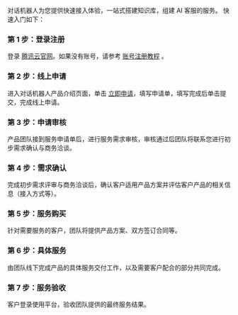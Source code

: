 对话机器人为您提供快速接入体验，一站式搭建知识库，组建 AI 客服的服务。
快速入门如下：

### 第 1 步：登录注册
登录 [腾讯云官网](https://cloud.tencent.com/)。如果没有账号，请参考 [账号注册教程](https://www.qcloud.com/document/product/378/8415) 。

### 第 2 步：线上申请
进入对话机器人产品介绍页面，单击 [立即申请](https://cloud.tencent.com/apply/p/x7snugdj5i)，填写申请单，填写完成后单击提交，完成线上申请。

### 第 3 步：申请审核
产品团队接到服务申请单后，进行服务需求审核，审核通过后团队将联系您进行初步需求确认与商务洽谈。

### 第 4 步：需求确认
完成初步需求评审与商务洽谈后，确认客户适用产品方案并评估客户产品的相关信息（接入方式等）。

### 第 5 步：服务购买
针对需要服务的客户，团队将提供产品方案、双方签订合同等。

### 第 6 步：具体服务
由团队线下完成产品的具体服务交付工作，以及需要客户配合的部分共同完成。

### 第 7 步：服务验收
客户登录使用平台，验收团队提供的最终服务结果。


